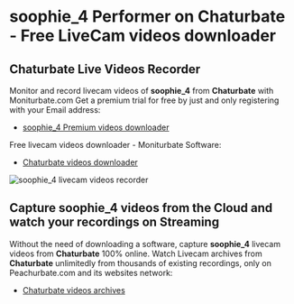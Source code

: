 # soophie_4 Performer on Chaturbate - Free LiveCam videos downloader

## Chaturbate Live Videos Recorder

Monitor and record livecam videos of **soophie_4** from **Chaturbate** with Moniturbate.com
Get a premium trial for free by just and only registering with your Email address:
* [soophie_4 Premium videos downloader](https://moniturbate.com/request-demo-licence-key.html)

Free livecam videos downloader - Moniturbate Software:
* [Chaturbate videos downloader](https://moniturbate.com/moniturbate-download-software.html)

![soophie_4 livecam videos recorder](https://peachurnet.com/templates/moniturbate-software.png)


## Capture soophie_4 videos from the Cloud and watch your recordings on Streaming

Without the need of downloading a software, capture **soophie_4** livecam videos from **Chaturbate** 100% online.
Watch Livecam archives from **Chaturbate** unlimitedly from thousands of existing recordings, only on Peachurbate.com and its websites network:
* [Chaturbate videos archives](https://peachurnet.com/)